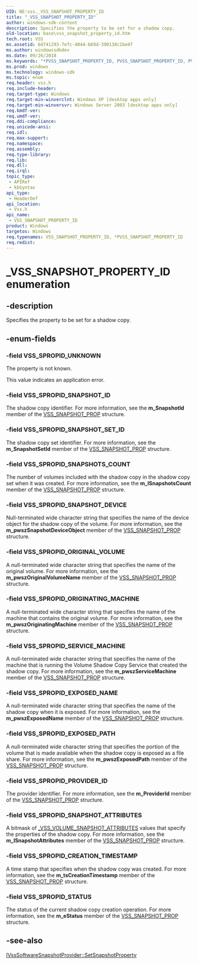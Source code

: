 ```yaml
---
UID: NE:vss._VSS_SNAPSHOT_PROPERTY_ID
title: "_VSS_SNAPSHOT_PROPERTY_ID"
author: windows-sdk-content
description: Specifies the property to be set for a shadow copy.
old-location: base\vss_snapshot_property_id.htm
tech.root: VSS
ms.assetid: 6d741293-7efc-4044-b69d-390138c1be4f
ms.author: windowssdkdev
ms.date: 09/26/2018
ms.keywords: "*PVSS_SNAPSHOT_PROPERTY_ID, PVSS_SNAPSHOT_PROPERTY_ID, PVSS_SNAPSHOT_PROPERTY_ID enumeration pointer, VSS_SNAPSHOT_PROPERTY_ID, VSS_SNAPSHOT_PROPERTY_ID enumeration, VSS_SPROPID_CREATION_TIMESTAMP, VSS_SPROPID_EXPOSED_NAME, VSS_SPROPID_EXPOSED_PATH, VSS_SPROPID_ORIGINAL_VOLUME, VSS_SPROPID_ORIGINATING_MACHINE, VSS_SPROPID_PROVIDER_ID, VSS_SPROPID_SERVICE_MACHINE, VSS_SPROPID_SNAPSHOTS_COUNT, VSS_SPROPID_SNAPSHOT_ATTRIBUTES, VSS_SPROPID_SNAPSHOT_DEVICE, VSS_SPROPID_SNAPSHOT_ID, VSS_SPROPID_SNAPSHOT_SET_ID, VSS_SPROPID_STATUS, VSS_SPROPID_UNKNOWN, _VSS_SNAPSHOT_PROPERTY_ID, base.vss_snapshot_property_id, vss/PVSS_SNAPSHOT_PROPERTY_ID, vss/VSS_SNAPSHOT_PROPERTY_ID, vss/VSS_SPROPID_CREATION_TIMESTAMP, vss/VSS_SPROPID_EXPOSED_NAME, vss/VSS_SPROPID_EXPOSED_PATH, vss/VSS_SPROPID_ORIGINAL_VOLUME, vss/VSS_SPROPID_ORIGINATING_MACHINE, vss/VSS_SPROPID_PROVIDER_ID, vss/VSS_SPROPID_SERVICE_MACHINE, vss/VSS_SPROPID_SNAPSHOTS_COUNT, vss/VSS_SPROPID_SNAPSHOT_ATTRIBUTES, vss/VSS_SPROPID_SNAPSHOT_DEVICE, vss/VSS_SPROPID_SNAPSHOT_ID, vss/VSS_SPROPID_SNAPSHOT_SET_ID, vss/VSS_SPROPID_STATUS, vss/VSS_SPROPID_UNKNOWN"
ms.prod: windows
ms.technology: windows-sdk
ms.topic: enum
req.header: vss.h
req.include-header: 
req.target-type: Windows
req.target-min-winverclnt: Windows XP [desktop apps only]
req.target-min-winversvr: Windows Server 2003 [desktop apps only]
req.kmdf-ver: 
req.umdf-ver: 
req.ddi-compliance: 
req.unicode-ansi: 
req.idl: 
req.max-support: 
req.namespace: 
req.assembly: 
req.type-library: 
req.lib: 
req.dll: 
req.irql: 
topic_type:
 - APIRef
 - kbSyntax
api_type:
 - HeaderDef
api_location:
 - Vss.h
api_name:
 - VSS_SNAPSHOT_PROPERTY_ID
product: Windows
targetos: Windows
req.typenames: VSS_SNAPSHOT_PROPERTY_ID, *PVSS_SNAPSHOT_PROPERTY_ID
req.redist: 
---
```


# _VSS_SNAPSHOT_PROPERTY_ID enumeration


## -description


Specifies the property to be set for a shadow copy.


## -enum-fields




### -field VSS_SPROPID_UNKNOWN

The property is not known.

This value indicates an application error.


### -field VSS_SPROPID_SNAPSHOT_ID

The shadow copy identifier. For more information, see the <b>m_SnapshotId</b> member of the <a href="https://msdn.microsoft.com/070ec204-e751-4ebf-8f99-3c415f203cb2">VSS_SNAPSHOT_PROP</a> structure.


### -field VSS_SPROPID_SNAPSHOT_SET_ID

The shadow copy set identifier. For more information, see the <b>m_SnapshotSetId</b> member of the <a href="https://msdn.microsoft.com/070ec204-e751-4ebf-8f99-3c415f203cb2">VSS_SNAPSHOT_PROP</a> structure.


### -field VSS_SPROPID_SNAPSHOTS_COUNT

The number of volumes included with the shadow copy in the shadow copy set when it was created. For more
     information, see the <b>m_lSnapshotsCount</b> member of the <a href="https://msdn.microsoft.com/070ec204-e751-4ebf-8f99-3c415f203cb2">VSS_SNAPSHOT_PROP</a> structure.


### -field VSS_SPROPID_SNAPSHOT_DEVICE

Null-terminated wide character string that specifies the name of the device object for the shadow copy of the 
      volume. For more information, see the <b>m_pwszSnapshotDeviceObject</b> member of the <a href="https://msdn.microsoft.com/070ec204-e751-4ebf-8f99-3c415f203cb2">VSS_SNAPSHOT_PROP</a> structure.


### -field VSS_SPROPID_ORIGINAL_VOLUME

A null-terminated wide character string that specifies the name of the original volume. For more information, see the <b>m_pwszOriginalVolumeName</b> member of the <a href="https://msdn.microsoft.com/070ec204-e751-4ebf-8f99-3c415f203cb2">VSS_SNAPSHOT_PROP</a> structure.


### -field VSS_SPROPID_ORIGINATING_MACHINE

A null-terminated wide character string that specifies the name of the machine that contains the original 
      volume. For more information, see the <b>m_pwszOriginatingMachine</b> member of the <a href="https://msdn.microsoft.com/070ec204-e751-4ebf-8f99-3c415f203cb2">VSS_SNAPSHOT_PROP</a> structure.


### -field VSS_SPROPID_SERVICE_MACHINE

A null-terminated wide character string that specifies the name of the machine that is running the Volume Shadow Copy 
      Service that created the shadow copy. For more information, see the <b>m_pwszServiceMachine</b> member of the <a href="https://msdn.microsoft.com/070ec204-e751-4ebf-8f99-3c415f203cb2">VSS_SNAPSHOT_PROP</a> structure.


### -field VSS_SPROPID_EXPOSED_NAME

A null-terminated wide character string that specifies the name of the shadow copy when it is exposed. For more information, see the <b>m_pwszExposedName</b> member of the <a href="https://msdn.microsoft.com/070ec204-e751-4ebf-8f99-3c415f203cb2">VSS_SNAPSHOT_PROP</a> structure.


### -field VSS_SPROPID_EXPOSED_PATH

A null-terminated wide character string that specifies the portion of the volume that is made available 
      when the shadow copy is exposed as a file share. For more information, see the <b>m_pwszExposedPath</b> member of the <a href="https://msdn.microsoft.com/070ec204-e751-4ebf-8f99-3c415f203cb2">VSS_SNAPSHOT_PROP</a> structure.


### -field VSS_SPROPID_PROVIDER_ID

The provider identifier. For more information, see the <b>m_ProviderId</b> member of the <a href="https://msdn.microsoft.com/070ec204-e751-4ebf-8f99-3c415f203cb2">VSS_SNAPSHOT_PROP</a> structure.


### -field VSS_SPROPID_SNAPSHOT_ATTRIBUTES

A bitmask of <a href="https://msdn.microsoft.com/0326a81e-036c-4548-9e09-29054e51fadd">_VSS_VOLUME_SNAPSHOT_ATTRIBUTES</a> values that specify the properties of the shadow copy. For more information, see the <b>m_lSnapshotAttributes</b> member of the <a href="https://msdn.microsoft.com/070ec204-e751-4ebf-8f99-3c415f203cb2">VSS_SNAPSHOT_PROP</a> structure.


### -field VSS_SPROPID_CREATION_TIMESTAMP

A time stamp that specifies when the shadow copy was created. For more information, see the <b>m_tsCreationTimestamp</b> member of the <a href="https://msdn.microsoft.com/070ec204-e751-4ebf-8f99-3c415f203cb2">VSS_SNAPSHOT_PROP</a> structure.


### -field VSS_SPROPID_STATUS

The status of the current shadow copy creation operation. For more information, see the <b>m_eStatus</b> member of the <a href="https://msdn.microsoft.com/070ec204-e751-4ebf-8f99-3c415f203cb2">VSS_SNAPSHOT_PROP</a> structure.


## -see-also




<a href="https://msdn.microsoft.com/0f3dc027-9663-4b74-a9b5-a117c4f72a00">IVssSoftwareSnapshotProvider::SetSnapshotProperty</a>
 

 

